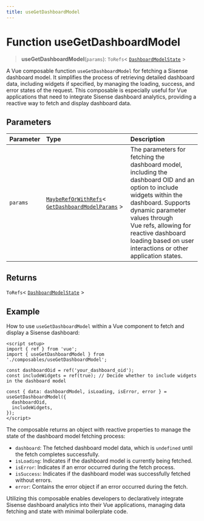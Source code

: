 ```yaml
---
title: useGetDashboardModel
---
```


# Function useGetDashboardModel <Badge type="fusionEmbed" text="Fusion Embed" />

> **useGetDashboardModel**(`params`): `ToRefs`\< [`DashboardModelState`](../../sdk-ui/type-aliases/type-alias.DashboardModelState.md) \>

A Vue composable function `useGetDashboardModel` for fetching a Sisense dashboard model.
It simplifies the process of retrieving detailed dashboard data, including widgets if specified,
by managing the loading, success, and error states of the request. This composable is especially useful
for Vue applications that need to integrate Sisense dashboard analytics, providing a reactive way to fetch
and display dashboard data.

## Parameters

| Parameter | Type | Description |
| :------ | :------ | :------ |
| `params` | [`MaybeRefOrWithRefs`](../type-aliases/type-alias.MaybeRefOrWithRefs.md)\< [`GetDashboardModelParams`](../interfaces/interface.GetDashboardModelParams.md) \> | The parameters for fetching the dashboard model, including the<br />dashboard OID and an option to include widgets within the dashboard. Supports dynamic parameter values through<br />Vue refs, allowing for reactive dashboard loading based on user interactions or other application states. |

## Returns

`ToRefs`\< [`DashboardModelState`](../../sdk-ui/type-aliases/type-alias.DashboardModelState.md) \>

## Example

How to use `useGetDashboardModel` within a Vue component to fetch and display a Sisense dashboard:
```vue
<script setup>
import { ref } from 'vue';
import { useGetDashboardModel } from './composables/useGetDashboardModel';

const dashboardOid = ref('your_dashboard_oid');
const includeWidgets = ref(true); // Decide whether to include widgets in the dashboard model

const { data: dashboardModel, isLoading, isError, error } = useGetDashboardModel({
  dashboardOid,
  includeWidgets,
});
</script>
```

The composable returns an object with reactive properties to manage the state of the dashboard model fetching process:
- `dashboard`: The fetched dashboard model data, which is `undefined` until the fetch completes successfully.
- `isLoading`: Indicates if the dashboard model is currently being fetched.
- `isError`: Indicates if an error occurred during the fetch process.
- `isSuccess`: Indicates if the dashboard model was successfully fetched without errors.
- `error`: Contains the error object if an error occurred during the fetch.

Utilizing this composable enables developers to declaratively integrate Sisense dashboard analytics into their Vue applications,
managing data fetching and state with minimal boilerplate code.
